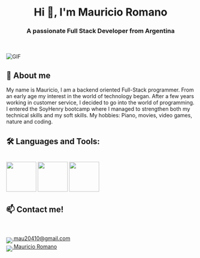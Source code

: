 <h1 align="center">Hi 👋, I'm Mauricio Romano</h1>
<h3 align="center">A passionate Full Stack Developer from Argentina</h3>


<br />
<br />

  <img align="center"  alt="GIF" src="https://i.pinimg.com/originals/e4/26/70/e426702edf874b181aced1e2fa5c6cde.gif" />


 ## **💬 About me** 
  
  My name is Mauricio, I am a backend oriented Full-Stack programmer. From an early age my interest in the world of technology began. After a few years working in customer service, I decided to go into the world of programming. I entered the SoyHenry bootcamp where I managed to strengthen both my technical skills and my soft skills. My hobbies: Piano, movies, video games, nature and coding.


## **🛠️ Languages and Tools:**  
<br />

<img height="80" src="https://skillicons.dev/icons?i=js,ts,html,css,bootstrap,react,redux" />
<img height="80" src="https://skillicons.dev/icons?i=express,nodejs,mongo,postgres,git,webpack,vite" />
<img height="80" src="https://skillicons.dev/icons?i=python,firebase,aw,heroku,vercel,vscode" />

## **📫 Contact me!**

<br />

<p dir="auto">
    <a href="mailto:mau20410@gmail.com" rel="nofollow">
      <img src="https://user-images.githubusercontent.com/76783198/182482940-c4a2a044-de93-4450-b354-9628cbb175c9.svg" style="max-width: 100%;" align="middle">
      mau20410@gmail.com
    </a>    
    <br>
    <a href="https://www.linkedin.com/in/mauricio-romano/">
      <img src="https://user-images.githubusercontent.com/76783198/182481396-19c89e94-f3ba-4e33-9df4-f5b7a094cf8f.svg" style="max-width: 100%;" align="middle">
      Mauricio Romano
    </a>
</p>
